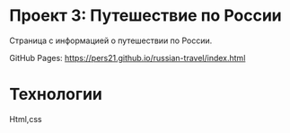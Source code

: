 # Проект 3: Путешествие по России

Страница с информацией о путешествии по России.

GitHub Pages:
https://pers21.github.io/russian-travel/index.html

# Технологии
Html,css
